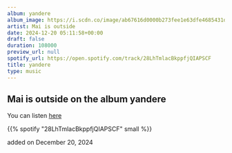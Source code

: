 ```yaml
---
album: yandere
album_image: https://i.scdn.co/image/ab67616d0000b273fee1e63dfe4685431d3536ca
artist: Mai is outside
date: 2024-12-20 05:11:58+00:00
draft: false
duration: 108000
preview_url: null
spotify_url: https://open.spotify.com/track/28LhTmlacBkppfjQIAPSCF
title: yandere
type: music
---
```



## Mai is outside on the album yandere

You can listen [here](https://open.spotify.com/track/28LhTmlacBkppfjQIAPSCF)

{{% spotify "28LhTmlacBkppfjQIAPSCF" small %}}

added on December 20, 2024